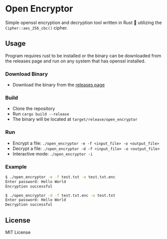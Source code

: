 # Open Encryptor

Simple openssl encryption and decryption tool written in Rust :crab: utilizing the `Cipher::aes_256_cbc()` cipher.

## Usage

Program requires rust to be installed or the binary can be downloaded from the releases page and run on any system that has openssl installed.

### Download Binary

- Download the binary from the [releases page](https://github.com/Topazstix/open-encryptor/releases/tag/alpha-release)

### Build

- Clone the repository
- Run `cargo build --release`
- The binary will be located at `target/release/open_encryptor`

### Run

- Encrypt a file: `./open_encryptor -e -f <input_file> -o <output_file>`
- Decrypt a file: `./open_encryptor -d -f <input_file> -o <output_file>`
- Interactive mode: `./open_encryptor -i`

### Example

```bash
$ ./open_encryptor -e -f test.txt -o test.txt.enc
Enter password: Hello World
Encryption successful

$ ./open_encryptor -d -f test.txt.enc -o test.txt
Enter password: Hello World
Decryption successful
```

## License

MIT License
